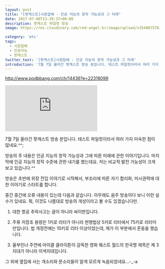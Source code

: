 ```yaml
---
layout: post
title: "[팟캐스트]시장잡배 - 인공 지능의 창작 가능성과 그 미래"
date: 2017-07-08T13:29:37+00:00
description: 팟캐스트 파일럿 방송
image: https://res.cloudinary.com/red-angel-kr/image/upload/v1540875761/blog_img/etc.jpg

category: 'etc'  
tags: 
  - 시장잡배
  - 인공지능
  - 팟캐스트
twitter_text: '[팟캐스트]시장잡배 - 인공 지능의 창작 가능성과 그 미래'
introduction: '7월 7일 올라간 팟캐스트 방송 분입니다. 테스트 파일럿이라서 여러 가지 미숙한 점이 많네요.^^;'
---
```


<http://www.podbbang.com/ch/14436?e=22318099>

<iframe src="http://red-angel.co.kr/hello-world" frameborder="0" allowfullscreen></iframe>

7월 7일 올라간 팟캐스트 방송 분입니다. 테스트 파일럿이라서 여러 가지 미숙한 점이 많네요.^^;
  
방송의 주 내용은 인공 지능의 창작 가능성과 그에 따른 미래에 관한 이야기입니다. 마지막에 인공 지능의 창작 수준에 관한 내기를 했는데요. 저는 비교적 발전 가능성이 크게 보고 있습니다.^^

방송은 초반에 위장 전입 이야기로 시작해서, 부조리에 따른 자기 합리화, 미시권력에 대한 이야기로 스타트를 합니다.

중간 중간에 오류 내용이 있는데 다음과 같습니다. 아무래도 음주 방송이다 보니 이런 실수가 있네요. 뭐, 이것도 나름대로 방송의 개성이라고 볼 수도 있겠습니다만.

1. 대한 항공 추락사고는 괌이 아니라 싸이판입니다.
  
2. 주류 저장조 용량은 1키로 리터가 아니라 현행법상 5키로 리터에서 75키로 리터미만입니다. 법 개정전에는 10키로 리터 이상이었는데, 제가 이 부분에서 혼동을 했습니다.
  
3. 율부린너 주연에 마이클 클라이튼이 감독한 영화 웨스트 월드의 한국명 제목은 제 3지대가 아니라 이색지대입니다. 

그 외에 옆집에 사는 개소리와 문소리들이 알게 모르게 녹음되었네요&#8230;-_-a
